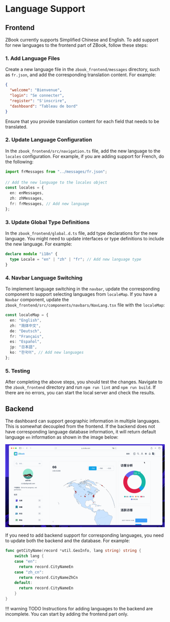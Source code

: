 # Language Support

## Frontend

ZBook currently supports Simplified Chinese and English. To add support for new languages to the frontend part of ZBook, follow these steps:

### 1. Add Language Files

Create a new language file in the `zbook_frontend/messages` directory, such as `fr.json`, and add the corresponding translation content. For example:

```json
{
  "welcome": "Bienvenue",
  "login": "Se connecter",
  "register": "S'inscrire",
  "dashboard": "Tableau de bord"
}
```

Ensure that you provide translation content for each field that needs to be translated.

### 2. Update Language Configuration

In the `zbook_frontend/src/navigation.ts` file, add the new language to the `locales` configuration. For example, if you are adding support for French, do the following:

```typescript
import frMessages from "../messages/fr.json";

// Add the new language to the locales object
const locales = {
  en: enMessages,
  zh: zhMessages,
  fr: frMessages, // Add new language
};
```

### 3. Update Global Type Definitions

In the `zbook_frontend/global.d.ts` file, add type declarations for the new language. You might need to update interfaces or type definitions to include the new language. For example:

```typescript
declare module "i18n" {
  type Locale = "en" | "zh" | "fr"; // Add new language type
}
```

### 4. Navbar Language Switching

To implement language switching in the `navbar`, update the corresponding component to support selecting languages from `localeMap`. If you have a `Navbar` component, update the `zbook_frontend/src/components/navbars/NavLang.tsx` file with the `localeMap`:

```typescript
const localeMap = {
  en: "English",
  zh: "简体中文",
  de: "Deutsch",
  fr: "Français",
  es: "Español",
  jp: "日本語",
  ko: "한국어", // Add new languages
};
```

### 5. Testing

After completing the above steps, you should test the changes. Navigate to the `zbook_frontend` directory and run `npm run lint` and `npm run build`. If there are no errors, you can start the local server and check the results.

## Backend

The dashboard can support geographic information in multiple languages. This is somewhat decoupled from the frontend. If the backend does not have corresponding language database information, it will return default language `en` information as shown in the image below:

![lang_support](../开发/assets/lang_support.gif)

If you need to add backend support for corresponding languages, you need to update both the backend and the database. For example:

```go
func getCityName(record *util.GeoInfo, lang string) string {
    switch lang {
    case "en":
      return record.CityNameEn
    case "zh_cn":
      return record.CityNameZhCn
    default:
      return record.CityNameEn
    }
}
```

!!! warning TODO
    Instructions for adding languages to the backend are incomplete. You can start by adding the frontend part only.
